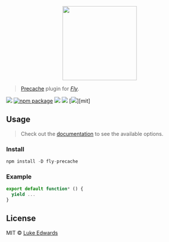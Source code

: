 <div align="center">
  <a href="http://github.com/flyjs/fly">
    <img width=200px  src="https://cloud.githubusercontent.com/assets/8317250/8733685/0be81080-2c40-11e5-98d2-c634f076ccd7.png">
  </a>
</div>

> [Precache](https://github.com/lukeed/fly-precache) plugin for _[Fly][fly]_.

[![][fly-badge]][fly]
[![npm package][npm-ver-link]][releases]
[![][dl-badge]][npm-pkg-link]
[![][travis-badge]][travis-link]
[![][mit-badge]][mit]

## Usage
> Check out the [documentation](PLUGIN_DOCUMENTATION) to see the available options.

### Install

```a
npm install -D fly-precache
```

### Example

```js
export default function* () {
  yield ...
}
```

## License

MIT © [Luke Edwards](https://lukeed.com)

[releases]:     https://github.com/lukeed/fly-precache/releases
[fly]:          https://www.github.com/flyjs/fly
[fly-badge]:    https://img.shields.io/badge/fly-JS-05B3E1.svg?style=flat-square
[mit-badge]:    https://img.shields.io/badge/license-MIT-444444.svg?style=flat-square
[npm-pkg-link]: https://www.npmjs.org/package/fly-precache
[npm-ver-link]: https://img.shields.io/npm/v/fly-precache.svg?style=flat-square
[dl-badge]:     http://img.shields.io/npm/dm/fly-precache.svg?style=flat-square
[travis-link]:  https://travis-ci.org/lukeed/fly-precache
[travis-badge]: http://img.shields.io/travis/lukeed/fly-precache.svg?style=flat-square
